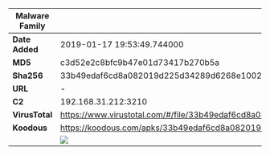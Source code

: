 | Malware Family | SpyNote                                                      |
| -------------- | ------------------------------------------------------------ |
| **Date Added** | 2019-01-17 19:53:49.744000                                                   |
| **MD5**        | c3d52e2c8bfc9b47e01d73417b270b5a                             |
| **Sha256**     | 33b49edaf6cd8a082019d225d34289d6268e10023e4de4abecedfe3109e60ef2 |
| **URL**        | -                                                            |
| **C2**         | 192.168.31.212:3210 |
| **VirusTotal** | https://www.virustotal.com/#/file/33b49edaf6cd8a082019d225d34289d6268e10023e4de4abecedfe3109e60ef2/detection |
| **Koodous**    | https://koodous.com/apks/33b49edaf6cd8a082019d225d34289d6268e10023e4de4abecedfe3109e60ef2 |
|                | ![](../assets/33b49edaf6cd8a082019d225d34289d6268e10023e4de4abecedfe3109e60ef2.png) |